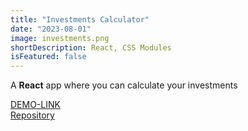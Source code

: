 ```yaml
---
title: "Investments Calculator"
date: "2023-08-01"
image: investments.png
shortDescription: React, CSS Modules
isFeatured: false
---
```


A **React** app where you can calculate your investments

[DEMO-LINK](https://react-investments.vercel.app/)  
[Repository](https://github.com/denysdev1/react-investments)
